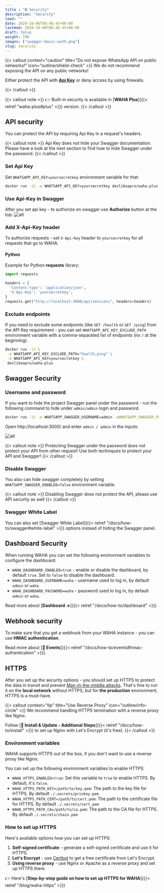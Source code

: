 ```yaml
---
title : "🔒 Security"
description: "Security"
lead: ""
date: 2020-10-06T08:48:45+00:00
lastmod: 2020-10-06T08:48:45+00:00
draft: false
weight: 700
images: ["swagger-basic-auth.png"]
slug: security
---
```


{{< callout context="caution" title="Do not expose WhatsApp API on public networks!" icon="outline/shield-check" >}}
We do not recommend exposing the API on any public networks!

Either protect the API with [**Api Key**](#api-security) or deny access by using firewalls.

{{< /callout >}}

{{< callout note >}}
👉 Built-in security is available in [**WAHA Plus**]({{< relref "waha-plus#plus" >}})  version.
{{< /callout >}}

## API security

You can protect the API by requiring Api Key in a request's headers.

{{< callout note >}}
Api Key does not hide your Swagger documentation. Please have a look at the next section to find how to hide Swagger under the password.
{{< /callout >}}

### Set Api Key

Set `WHATSAPP_API_KEY=yoursecretkey` environment variable for that:

```bash
docker run -it -e WHATSAPP_API_KEY=yoursecretkey devlikeapro/waha-plus
```

### Use Api-Key in Swagger

After you set api key - to authorize on swagger use **Authorize** button at the top:
![alt](swagger-auth.png)

### Add X-Api-Key header

To authorize requests - set `X-Api-Key` header to `yoursecretkey` for all requests that go to WAHA.

#### Python
Example for Python **requests** library:

```python
import requests

headers = {
  'Content-type': 'application/json',
  'X-Api-Key': 'yoursecretkey',
}
requests.get("http://localhost:3000/api/sessions", headers=headers)
```

### Exclude endpoints
If you need to exclude some endpoints (like `GET /health` or `GET /ping`) from the API Key requirement - you can
set `WHATSAPP_API_KEY_EXCLUDE_PATH` environment variable with a comma-separated list of endpoints (no `/` at the beginning).

```bash
docker run -it \
 -e WHATSAPP_API_KEY_EXCLUDE_PATH="health,ping" \
 -e WHATSAPP_API_KEY=yoursecretkey \
 devlikeapro/waha-plus
```



## Swagger Security
### Username and password
If you want to hide the project Swagger panel under the password - run the following command to hide under `admin/admin`
login and password.

```bash
docker run -it -e WHATSAPP_SWAGGER_USERNAME=admin -eWHATSAPP_SWAGGER_PASSWORD=admin devlikeapro/waha-plus
```

Open http://localhost:3000/ and enter `admin / admin` in the inputs:

![alt](swagger-basic-auth.png)

{{< callout note >}}
Protecting Swagger under the password does not protect your API from other request! Use both techniques to protect your API and Swagger!
{{< /callout >}}

### Disable Swagger
You also can hide swagger completely by setting `WHATSAPP_SWAGGER_ENABLED=false` environment variable.

{{< callout note >}}
Disabling Swagger does not protect the API, please use API security as well
{{< /callout >}}


### Swagger White Label
You can also set [Swagger White Label]({{< relref "/docs/how-to/swagger#white-label" >}})
options instead of hiding the Swagger panel.


## Dashboard Security
When running WAHA you can set the following environment variables to configure the dashboard:
- `WAHA_DASHBOARD_ENABLED=true` - enable or disable the dashboard, by default `true`. Set to `false` to disable the dashboard.
- `WAHA_DASHBOARD_USERNAME=waha` - username used to log in, by default `admin` or `waha` 
- `WAHA_DASHBOARD_PASSWORD=waha` - password used to log in, by default `admin` or `waha`.

Read more about [**Dashboard ->**]({{< relref "/docs/how-to/dashboard" >}})

## Webhook security
To make sure that you get a webhook from your WAHA instance - you can use **HMAC authentication**.

Read more about
[**🔄 Events**]({{< relref "/docs/how-to/events#hmac-authentication" >}}).

## HTTPS
After you set up the security options - you should set up HTTPS to protect the data in transit and prevent [Man-in-the-middle attacks](https://en.wikipedia.org/wiki/Man-in-the-middle_attack).
That's fine to run it on the **local network** without HTTPS, but for **the production** environment, HTTPS is a must-have.

{{< callout context="tip" title="Use Reverse Proxy" icon="outline/info-circle" >}}
We recommend handling HTTPS termination with a reverse proxy like Nginx.

Follow
[**🔧 Install & Update - Additional Steps**]({{< relref "/docs/how-to/install" >}}) to set up Nginx with Let's Encrypt (it's free).
{{< /callout >}}

### Environment variables
WAHA supports HTTPS out of the box, if you don't want to use a reverse proxy like Nginx.

You can set up the following environment variables to enable HTTPS:
- `WAHA_HTTPS_ENABLED=true`: Set this variable to `true` to enable HTTPS. By default, it's `false`.
- `WAHA_HTTPS_PATH_KEY=/path/to/key.pem`: The path to the key file for HTTPS. By default `./.secrets/privkey.pem`
- `WAHA_HTTPS_PATH_CERT=/path/to/cert.pem`: The path to the certificate file for HTTPS. By default `./.secrets/cert.pem`
- `WAHA_HTTPS_PATH_CA=/path/to/ca.pem`: The path to the CA file for HTTPS. By default `./.secrets/chain.pem`

### How to set up HTTPS
Here's available options how you can set up HTTPS:
1. **Self-signed certificate** - generate a self-signed certificate and use it for HTTPS.
2. **Let's Encrypt** - use [Certbot](https://certbot.eff.org/) to get a free certificate from Let's Encrypt.
3. **Using reverse proxy** - use Nginx or Apache as a reverse proxy and set up HTTPS there.

👉 Here's [**Step-by-step guide on how to set up HTTPS for WAHA**]({{< relref "/blog/waha-https" >}})

